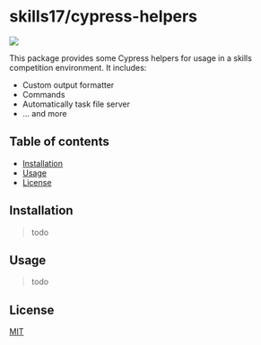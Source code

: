 # skills17/cypress-helpers

<img src="https://cyrilwanner.github.io/packages/skills17/cypress-helpers/assets/output-preview.png" align="center">

This package provides some Cypress helpers for usage in a skills competition environment. It includes:
- Custom output formatter
- Commands
- Automatically task file server
- ... and more

## Table of contents

- [Installation](#installation)
- [Usage](#usage)
- [License](#license)

## Installation

> todo

## Usage

> todo

## License

[MIT](https://github.com/skills17/cypress-helpers/blob/master/LICENSE)
